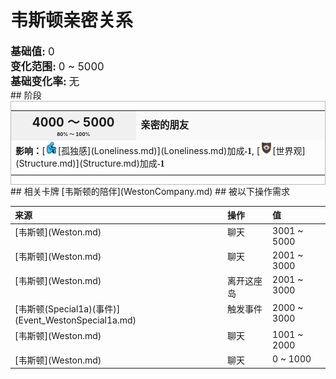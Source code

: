 # 韦斯顿亲密关系  
  
<div style="font-size:1.2em"><b>基础值: </b> 0 </div>  
<div style="font-size:1.2em"><b>变化范围: </b> 0 ~ 5000 </div>  
<div style="font-size:1.2em"><b>基础变化率: </b> 无 </div>  
## 阶段  
<div  style="border:1px solid #BBB"><table><tr style="height:2em;"><td style="background-color:#F0F0F0;text-align:center;width:180px;font-size:1.4em;font-weight:bold;vertical-align:middle;"><div>4000 ～ 5000<div><div style="font-size:0.4em">80% ～ 100%</div></td><td colspan=2 style="font-size:1.1em;vertical-align:middle;background-color:#F9F9F9;"><div><b>亲密的朋友</b></div><div style="font-size:0.8em;padding-top:4px;"></div></td></tr><tr><td colspan=2><b>影响：</b>[<div style="width:20px;display:inline-block;text-align:center"><img decoding="async" src="../wiki/Sprite/Loneliness.png" href="a.md" style="max-width:20px;max-height:20px;"></div>[孤独感](Loneliness.md)](Loneliness.md)加成<span style="font-family:ui-monospace"><b>-1</b></span>, [<div style="width:20px;display:inline-block;text-align:center"><img decoding="async" src="../wiki/Sprite/Structure.png" href="a.md" style="max-width:20px;max-height:20px;"></div>[世界观](Structure.md)](Structure.md)加成<span style="font-family:ui-monospace"><b>-1</b></span></td></tr><tr><td colspan=2></td></tr></table></div>  
## 相关卡牌  
[韦斯顿的陪伴](WestonCompany.md)  
## 被以下操作需求  
<style>
        .table8125 th,td{
            text-align:left;
            vertical-align:top;
        }
        </style><table class="table table-bordered table8125" data-toggle="table"  ><thead style=""><tr ><th  style=""  >来源</th><th  style=""  >操作</th><th  style=""  >值</th></tr></thead><tr ><td  style=""  >[韦斯顿](Weston.md)</td><td  style=""  >聊天</td><td  style=""  >3001 ~ 5000</td></tr><tr ><td  style=""  >[韦斯顿](Weston.md)</td><td  style=""  >聊天</td><td  style=""  >2001 ~ 3000</td></tr><tr ><td  style=""  >[韦斯顿](Weston.md)</td><td  style=""  >离开这座岛</td><td  style=""  >2001 ~ 3000</td></tr><tr ><td  style=""  >[韦斯顿(Special1a)(事件)](Event_WestonSpecial1a.md)</td><td  style=""  >触发事件</td><td  style=""  >2000 ~ 3000</td></tr><tr ><td  style=""  >[韦斯顿](Weston.md)</td><td  style=""  >聊天</td><td  style=""  >1001 ~ 2000</td></tr><tr ><td  style=""  >[韦斯顿](Weston.md)</td><td  style=""  >聊天</td><td  style=""  >0 ~ 1000</td></tr></tbody></table>  
  


<script>document.title="韦斯顿亲密关系 - 卡牌生存百科 Card Survival Wiki";</script>